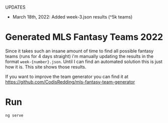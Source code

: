 

UPDATES

* March 18th, 2022: Added week-3.json results (^5k teams)

# Generated MLS Fantasy Teams 2022

Since it takes such an insane amount of time to find all possible fantasy teams (runs for 4 days straight) i'm manually updating the
results in the format `week-{number}.json`. Until I can find an automated solution this is just how it is. This site shows those results. 

If you want to improve the team generator you can find it at https://github.com/CodisRedding/mls-fantasy-team-generator 

# Run

`ng serve`
